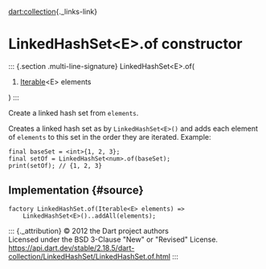 [dart:collection](../../dart-collection/dart-collection-library){._links-link}

LinkedHashSet\<E\>.of constructor
=================================

::: {.section .multi-line-signature}
LinkedHashSet\<E\>.of(

1.  [Iterable](../../dart-core/iterable-class)\<E\> elements

)
:::

Create a linked hash set from `elements`.

Creates a linked hash set as by `LinkedHashSet<E>()` and adds each
element of `elements` to this set in the order they are iterated.
Example:

``` {.language-dart data-language="dart"}
final baseSet = <int>{1, 2, 3};
final setOf = LinkedHashSet<num>.of(baseSet);
print(setOf); // {1, 2, 3}
```

Implementation {#source}
--------------

``` {.language-dart data-language="dart"}
factory LinkedHashSet.of(Iterable<E> elements) =>
    LinkedHashSet<E>()..addAll(elements);
```

::: {._attribution}
© 2012 the Dart project authors\
Licensed under the BSD 3-Clause \"New\" or \"Revised\" License.\
<https://api.dart.dev/stable/2.18.5/dart-collection/LinkedHashSet/LinkedHashSet.of.html>
:::
